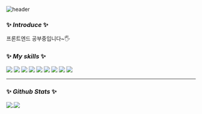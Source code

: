![header](https://capsule-render.vercel.app/api?type=waving&color=gradient&text=welcome👋&height=300)

### ✨ _Introduce_ ✨
프론트엔드 공부중입니다~🖐

### ✨ _My skills_ ✨

<img src="https://img.shields.io/badge/HTML-E34F26?style=for-the-badge&logo=HTML5&logoColor=white"> <img src="https://img.shields.io/badge/CSS-1572B6?style=for-the-badge&logo=HTML5&logoColor=white"> <img src="https://img.shields.io/badge/Sass-CC6699?style=for-the-badge&logo=Sass&logoColor=white"> <img src="https://img.shields.io/badge/JAVASCRIPT-F7DF1E?style=for-the-badge&logo=HTML5&logoColor=black"> <img src="https://img.shields.io/badge/jQuery-0769AD?style=for-the-badge&logo=HTML5&logoColor=white"> <img src="https://img.shields.io/badge/React-61DAFB?style=for-the-badge&logo=HTML5&logoColor=black"> <img src="https://img.shields.io/badge/styledcomponents-DB7093?style=for-the-badge&logo=styledcomponents&logoColor=white"/> <img src="https://img.shields.io/badge/typescript-3178C6?style=for-the-badge&logo=typescript&logoColor=white"/> <img src="https://img.shields.io/badge/redux-764ABC?style=for-the-badge&logo=redux&logoColor=white"/>

---

### ✨ _Github Stats_ ✨
<a href="https://github.com/anuraghazra/github-readme-stats">
  <img align="center" src="https://github-readme-stats.vercel.app/api?username=joeunhye&show_icons=true&theme=material-palenight" />
</a>
<a href="https://github.com/anuraghazra/convoychat">
  <img align="center" src="https://github-readme-stats.vercel.app/api/top-langs/?username=joeunhye&layout=compact&theme=radical&title_color=ae82cf)](https://github.com/anuraghazra/github-readme-stats" />
</a>

<!--
**joeunhye/joeunhye** is a ✨ _special_ ✨ repository because its `README.md` (this file) appears on your GitHub profile.



Here are some ideas to get you started:

- 🔭 I’m currently working on ...
- 🌱 I’m currently learning ...
- 👯 I’m looking to collaborate on ...
- 🤔 I’m looking for help with ...
- 💬 Ask me about ...
- 📫 How to reach me: ...
- 😄 Pronouns: ...
- ⚡ Fun fact: ...
-->
